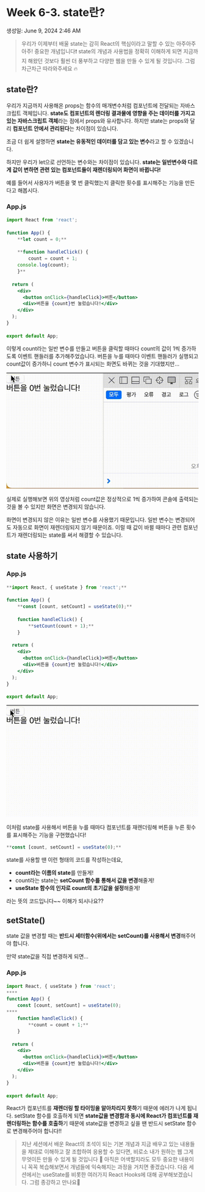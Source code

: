 # Week 6-3. state란?

생성일: June 9, 2024 2:46 AM

> 우리가 이제부터 배울 state는 감히 React의 핵심이라고 말할 수 있는 아주아주아주! 중요한 개념입니다❗️ state의 개념과 사용법을 정확히 이해하게 되면 지금까지 해왔던 것보다 훨씬 더 풍부하고 다양한 웹을 만들 수 있게 될 것입니다. 그럼 차근차근 따라와주세요 🔥
> 

## state란?

우리가 지금까지 사용해온 props는 함수의 매개변수처럼 컴포넌트에 전달되는 자바스크립트 객체입니다. **state도 컴포넌트의 렌더링 결과물에 영향을 주는 데이터를 가지고 있는 자바스크립트 객체**라는 점에서 props와 유사합니다. 하지만 state는 props와 달리 **컴포넌트 안에서 관리된다**는 차이점이 있습니다. 

조금 더 쉽게 설명하면 **state는 유동적인 데이터를 담고 있는 변수**라고 할 수 있겠습니다. 

하지만 우리가 let으로 선언하는 변수와는 차이점이 있습니다. 
**state는 일반변수와 다르게 값이 변하면 관련 있는 컴포넌트들이 재렌더링되어 화면이 바뀝니다!**

예를 들어서 사용자가 버튼을 몇 번 클릭했는지 클릭한 횟수를 표시해주는 기능을 만든다고 해봅시다. 

### App.js

```jsx
import React from 'react';

function App() {
	**let count = 0;**

	**function handleClick() {
		count = count + 1;
    console.log(count);
	}**

  return (
    <div>
      <button onClick={handleClick}>버튼</button>
      <div>버튼을 {count}번 눌렀습니다!</div>
    </div>
  );
}

export default App;
```

이렇게 count라는 일반 변수를 만들고 버튼을 클릭할 때마다 count의 값이 1씩 증가하도록 이벤트 핸들러를 추가해주었습니다. 버튼을 누를 때마다 이벤트 핸들러가 실행되고 count값이 증가하니 count 변수가 표시되는 화면도 바뀌는 것을 기대했지만…

![state.gif](Week%206-3%20state%E1%84%85%E1%85%A1%E1%86%AB%20b47ae6b6292b4e47b62895bd397566eb/state.gif)

실제로 실행해보면 위의 영상처럼 count값은 정상적으로 1씩 증가하여 콘솔에 출력되는 것을 볼 수 있지만 화면은 변경되지 않습니다. 

화면이 변경되지 않은 이유는 일반 변수를 사용했기 때문입니다. 일반 변수는 변경되어도 자동으로 화면이 재렌더링되지 않기 때문이죠. 이럴 때 값이 바뀔 때마다 관련 컴포넌트가 재렌더링되는 state를 써서 해결할 수 있습니다. 

## state 사용하기

### App.js

```jsx
**import React, { useState } from 'react';**

function App() {
	**const [count, setCount] = useState(0);**

	function handleClick() {
		**setCount(count + 1);**
	}

  return (
    <div>
      <button onClick={handleClick}>버튼</button>
      <div>버튼을 {count}번 눌렀습니다!</div>
    </div>
  );
}

export default App;
```

![state2.gif](Week%206-3%20state%E1%84%85%E1%85%A1%E1%86%AB%20b47ae6b6292b4e47b62895bd397566eb/state2.gif)

이처럼 state를 사용해서 버튼을 누를 때마다 컴포넌트를 재렌더링해 버튼을 누른 횟수를 표시해주는 기능을 구현했습니다!

```jsx
**const [count, setCount] = useState(0);**
```

state를 사용할 땐 이런 형태의 코드를 작성하는데요, 

- **count라는 이름의 state**를 만들게!
- count라는 state는 **setCount 함수를 통해서 값을 변경**해줄게!
- **useState 함수의 인자로 count의 초기값을 설정**해줄게!

라는 뜻의 코드입니다~~ 이해가 되시나요??

## setState()

state 값을 변경할 때는 **반드시 세터함수(위에서는 setCount)를 사용해서 변경**해주어야 합니다. 

만약 state값을 직접 변경하게 되면…

### App.js

```jsx
import React, { useState } from 'react';
****
function App() {
	const [count, setCount] = useState(0);
****
	function handleClick() {
		**count = count + 1;**
	}

  return (
    <div>
      <button onClick={handleClick}>버튼</button>
      <div>버튼을 {count}번 눌렀습니다!</div>
    </div>
  );
}

export default App;
```

React가 컴포넌트를 **재렌더링 할 타이밍을 알아차리지 못하**기 때문에 에러가 나게 됩니다. setState 함수를 호출하게 되면 **state값을 변경함과 동시에 React가 컴포넌트를 재렌더링하는 함수를 호출하**기 때문에 state값을 변경하고 싶을 땐 반드시 setState 함수로 변경해주어야 합니다!!

> 지난 세션에서 배운 React의 초석이 되는 기본 개념과 지금 배우고 있는 내용들을 제대로 이해하고 잘 조합하여 응용할 수 있다면, 비로소 내가 원하는 웹 그게 무엇이든 만들 수 있게 될 것입니다 👏 아직은 어색할지라도 모두 중요한 내용이니 꼭꼭 복습해보면서 개념들에 익숙해지는 과정을 거치면 좋겠습니다. 다음 세션에서는 useState를 비롯한 여러가지 React Hooks에 대해 공부해보겠습니다. 그럼 종강하고 만나요🤗
>